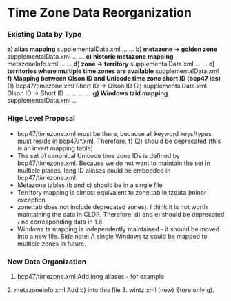 # Time Zone Data Reorganization

### Existing Data by Type

**a) alias mapping**
supplementalData.xml
<zoneFormatting>
...
<zoneItem type="Africa/Asmera" territory="ER" aliases="Africa/Asmara"/>
...
</zoneFormatting>
**b) metazone -> golden zone**
supplementalData.xml
<mapTimezones type="metazone">
...
<mapZone other="Africa_Central" territory="001" type="Africa/Maputo"/>
<mapZone other="Africa_Central" territory="BI" type="Africa/Bujumbura"/>
<mapZone other="Africa_Central" territory="BW" type="Africa/Gaborone"/>
<mapZone other="Africa_Central" territory="CD" type="Africa/Lubumbashi"/>
<mapZone other="Africa_Central" territory="MW" type="Africa/Blantyre"/>
<mapZone other="Africa_Central" territory="RW" type="Africa/Kigali"/>
<mapZone other="Africa_Central" territory="ZM" type="Africa/Lusaka"/>
<mapZone other="Africa_Central" territory="ZW" type="Africa/Harare"/>
...
</mapTimezones>
**c) historic metazone mapping**
metazoneInfo.xml
<metazoneInfo>
...
<timezone type="Asia/Yerevan">
<usesMetazone to="1991-09-22 20:00" mzone="Yerevan"/>
<usesMetazone from="1991-09-22 20:00" mzone="Armenia"/>
</timezone>
...
</metazoneInfo>
**d) zone -> territory**
supplementalData.xml
<zoneFormatting>
...
<zoneItem type="Africa/Asmera" territory="ER" aliases="Africa/Asmara"/>
...
</zoneFormatting>
**e) territories where multiple time zones are available**
supplementalData.xml
<zoneFormatting multizone="001 AQ AR AU BR CA CD CL CN EC ES FM GL ID KI KZ MH
MN MX MY NZ PF PT RU UA UM US UZ" tzidVersion="2009f">
**f) Mapping between Olson ID and Unicode time zone short ID (bcp47 ids)**
(1) bcp47/timezone.xml
Short ID -> Olson ID
<type name="adalv" alias="Europe/Andorra"/>
(2) supplementalData.xml
Olson ID -> Short ID
<bcp47KeywordMappings>
...
<mapTypes type="timezone">
...
<typeMap type="Europe/Andorra" bcp47="adalv"/>
...
</mapTypes>
...
</bcp47KeywordMappings>
**g) Windows tzid mapping**
supplementalData.xml
<mapTimezones type="windows">
<mapZone other="AUS Central Standard Time" type="Australia/Darwin"/> <!-- S
(GMT+09:30) Darwin -->
...
</mapTimezones>

### Hige Level Proposal

- bcp47/timezone.xml must be there, because all keyword keys/types must reside
in bcp47/\*.xml. Therefore, f) (2) <bcpKeywordMappings> should be deprecated
(this is an invert mapping table)
- The set of canonical Unicode time zone IDs is defined by bcp47/timezone.xml.
Because we do not want to maintain the set in multiple places, long ID aliases
could be embedded in bcp47/timezone.xml.
- Metazone tables (b and c) should be in a single file
- Territory mapping is almost equivalent to zone.tab in tzdata (minor exception
- zone.tab does not include deprecated zones). I think it is not worth
maintaining the data in CLDR. Therefore, d) and e) should be deprecated / no
corresponding data in 1.8
- Windows tz mapping is independently maintained - it should be moved into a new
file. Side note: A single Windows tz could be mapped to multiple zones in
future.

### New Data Organization

1. bcp47/timezone.xml
Add long aliases - for example
<type name="erasm" alias="Africa/Asmera Africa/Asmara"/>
2. metazoneInfo.xml
Add b) into this file
3. wintz.xml (new)
Store only g).
